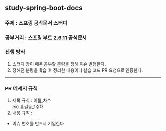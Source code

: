 ## study-spring-boot-docs

### 주제 : 스프링 공식문서 스터디  
### 공부거리 : [스프링 부트 2.6.11 공식문서](https://docs.spring.io/spring-boot/docs/2.6.11-SNAPSHOT/reference/htmlsingle/)
### 진행 방식
1. 스터디 장이 매주 공부할 분량을 정해 이슈 발행한다.
2. 정해진 분량을 학습 후 정리한 내용이나 실습 코드 PR 요청으로 인증한다.
---

### PR 메세지 규칙
1. 제목 규칙 : 이름_차수  
  ex) 홍길동_1주차
2. 내용 규칙 : 
  - 이슈 번호를 반드시 기입한다

